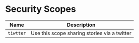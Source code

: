 # Security Scopes

| Name | Description |
|------|-------------|
| `tiwtter` | Use this scope sharing stories via a twitter |



